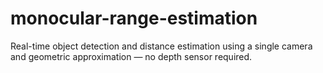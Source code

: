# monocular-range-estimation
Real-time object detection and distance estimation using a single camera and geometric approximation — no depth sensor required.
